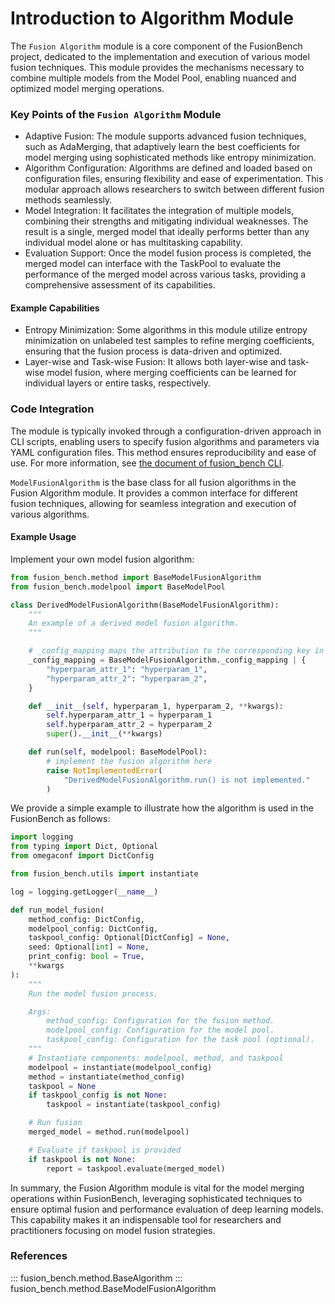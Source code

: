 # Introduction to Algorithm Module

The `Fusion Algorithm` module is a core component of the FusionBench project, dedicated to the implementation and execution of various model fusion techniques. 
This module provides the mechanisms necessary to combine multiple models from the Model Pool, enabling nuanced and optimized model merging operations.

### Key Points of the `Fusion Algorithm` Module

- Adaptive Fusion: The module supports advanced fusion techniques, such as AdaMerging, that adaptively learn the best coefficients for model merging using sophisticated methods like entropy minimization.
- Algorithm Configuration: Algorithms are defined and loaded based on configuration files, ensuring flexibility and ease of experimentation. This modular approach allows researchers to switch between different fusion methods seamlessly.
- Model Integration: It facilitates the integration of multiple models, combining their strengths and mitigating individual weaknesses. The result is a single, merged model that ideally performs better than any individual model alone or has multitasking capability.
- Evaluation Support: Once the model fusion process is completed, the merged model can interface with the TaskPool to evaluate the performance of the merged model across various tasks, providing a comprehensive assessment of its capabilities.

#### Example Capabilities

- Entropy Minimization: Some algorithms in this module utilize entropy minimization on unlabeled test samples to refine merging coefficients, ensuring that the fusion process is data-driven and optimized.
- Layer-wise and Task-wise Fusion: It allows both layer-wise and task-wise model fusion, where merging coefficients can be learned for individual layers or entire tasks, respectively.

### Code Integration

The module is typically invoked through a configuration-driven approach in CLI scripts, enabling users to specify fusion algorithms and parameters via YAML configuration files. This method ensures reproducibility and ease of use.
For more information, see [the document of fusion_bench CLI](../cli/fusion_bench.md).

`ModelFusionAlgorithm` is the base class for all fusion algorithms in the Fusion Algorithm module. 
It provides a common interface for different fusion techniques, allowing for seamless integration and execution of various algorithms.


#### Example Usage

Implement your own model fusion algorithm:

```python
from fusion_bench.method import BaseModelFusionAlgorithm
from fusion_bench.modelpool import BaseModelPool

class DerivedModelFusionAlgorithm(BaseModelFusionAlgorithm):
    """
    An example of a derived model fusion algorithm.
    """

    # _config_mapping maps the attribution to the corresponding key in the configuration file.
    _config_mapping = BaseModelFusionAlgorithm._config_mapping | {
        "hyperparam_attr_1": "hyperparam_1",
        "hyperparam_attr_2": "hyperparam_2",
    }

    def __init__(self, hyperparam_1, hyperparam_2, **kwargs):
        self.hyperparam_attr_1 = hyperparam_1
        self.hyperparam_attr_2 = hyperparam_2
        super().__init__(**kwargs)

    def run(self, modelpool: BaseModelPool):
        # implement the fusion algorithm here
        raise NotImplementedError(
            "DerivedModelFusionAlgorithm.run() is not implemented."
        )
```

We provide a simple example to illustrate how the algorithm is used in the FusionBench as follows:

```python
import logging
from typing import Dict, Optional
from omegaconf import DictConfig

from fusion_bench.utils import instantiate

log = logging.getLogger(__name__)

def run_model_fusion(
    method_config: DictConfig,
    modelpool_config: DictConfig,
    taskpool_config: Optional[DictConfig] = None,
    seed: Optional[int] = None,
    print_config: bool = True,
    **kwargs
):
    """
    Run the model fusion process.

    Args:
        method_config: Configuration for the fusion method.
        modelpool_config: Configuration for the model pool.
        taskpool_config: Configuration for the task pool (optional).
    """
    # Instantiate components: modelpool, method, and taskpool
    modelpool = instantiate(modelpool_config)
    method = instantiate(method_config)
    taskpool = None
    if taskpool_config is not None:
        taskpool = instantiate(taskpool_config)

    # Run fusion
    merged_model = method.run(modelpool)

    # Evaluate if taskpool is provided
    if taskpool is not None:
        report = taskpool.evaluate(merged_model)
```

In summary, the Fusion Algorithm module is vital for the model merging operations within FusionBench, leveraging sophisticated techniques to ensure optimal fusion and performance evaluation of deep learning models. This capability makes it an indispensable tool for researchers and practitioners focusing on model fusion strategies.


### References

::: fusion_bench.method.BaseAlgorithm
::: fusion_bench.method.BaseModelFusionAlgorithm
